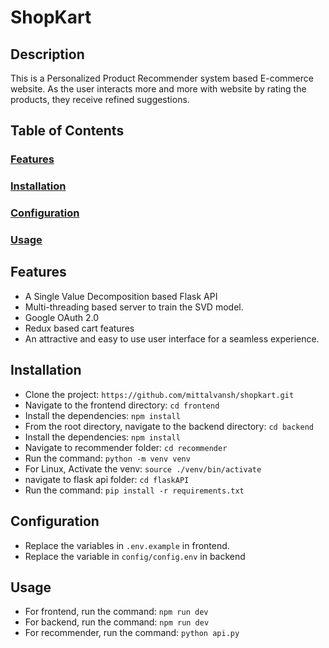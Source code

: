 # ShopKart

## Description
This is a Personalized Product Recommender system based E-commerce website. As the user interacts more and more with website by rating the products, they receive refined suggestions.

## Table of Contents

### [Features](#features)
### [Installation](#installation)
### [Configuration](#configuration)
### [Usage](#usage)

## Features
- A Single Value Decomposition based Flask API
- Multi-threading based server to train the SVD model.
- Google OAuth 2.0
- Redux based cart features
- An attractive and easy to use user interface for a seamless experience.

 ## Installation
- Clone the project: `https://github.com/mittalvansh/shopkart.git`
- Navigate to the frontend directory: `cd frontend`
- Install the dependencies: `npm install`
- From the root directory, navigate to the backend directory: `cd backend`
- Install the dependencies: `npm install`
- Navigate to recommender folder: `cd recommender`
- Run the command: `python -m venv venv`
- For Linux, Activate the venv: `source ./venv/bin/activate`
- navigate to flask api folder: `cd flaskAPI`
- Run the command: `pip install -r requirements.txt`

## Configuration
- Replace the variables in `.env.example` in frontend.
- Replace the variable in `config/config.env` in backend

## Usage
- For frontend, run the command: `npm run dev`
- For backend, run the command: `npm run dev`
- For recommender, run the command: `python api.py`
